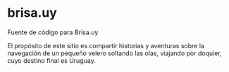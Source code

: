 # brisa.uy

Fuente de código para Brisa.uy

El propósito de este sitio es compartir historias y aventuras sobre la
navegación de un pequeño velero soltando las olas, viajando por doquier, cuyo
destino final es Uruguay.
